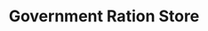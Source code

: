 ---
title: "Government Ration Store"
url: /elappully/government-ration-store/
shop: office supplies
---